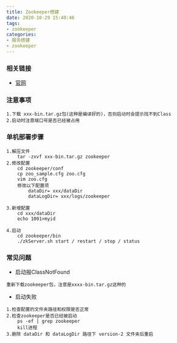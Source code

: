 ```yaml
---
title: Zookeeper搭建
date: 2020-10-29 15:40:46
tags: 
- zookeeper
categories: 
- 服务搭建
- zookeeper
---
```



### 相关链接
- [官网](https://zookeeper.apache.org/releases.html)

### 注意事项
```text
1.下载 xxx-bin.tar.gz包(这种是编译好的)，否则启动时会提示找不到Class
2.启动时注意端口号是否已经被占用
``` 

### 单机部署步骤
```text
1.解压文件
    tar -zxvf xxx-bin.tar.gz zookeeper
2.修改配置
    cd zookeeper/conf
    cp zoo_sample.cfg zoo.cfg
    vim zoo.cfg
    修改以下配置项
        dataDir= xxx/dataDir
        dataLogDir= xxx/logs/zookeeper
        
3.新增配置
    cd xxx/dataDir
    echo 1001>myid

4.启动
    cd zookeeper/bin
    ./zkServer.sh start / restart / stop / status
```

### 常见问题
- 启动报ClassNotFound
```text
重新下载zookeeper包，注意是xxxx-bin.tar.gz这种的
```

- 启动失败
```text
1.检查配置的文件夹路径和权限是否正常
2.检查zookeeper是否已经被启动
    ps -ef | grep zookeeper
    kill进程
3.删除 dataDir 和 dataLogDir 路径下 version-2 文件夹后重启
```
